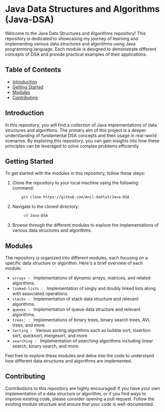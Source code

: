# Java Data Structures and Algorithms (Java-DSA)

Welcome to the Java Data Structures and Algorithms repository! This repository is dedicated to showcasing my journey of learning and implementing various data structures and algorithms using Java programming language. Each module is designed to demonstrate different concepts of DSA and provide practical examples of their applications.

## Table of Contents

- [Introduction](#introduction)
- [Getting Started](#getting-started)
- [Modules](#modules)
- [Contributing](#contributing)

## Introduction

In this repository, you will find a collection of Java implementations of data structures and algorithms. The primary aim of this project is a deeper understanding of fundamental DSA concepts and their usage in real-world scenarios. By exploring this repository, you can gain insights into how these principles can be leveraged to solve complex problems efficiently.

## Getting Started

To get started with the modules in this repository, follow these steps:

1. Clone the repository to your local machine using the following command:

   ```bash
       git clone https://github.com/Anil-Gehlot/Java-DSA
2. Navigate to the cloned directory:

    ```bash
         cd Java-DSA
3. Browse through the different modules to explore the implementations of various data structures and algorithms.

## Modules

The repository is organized into different modules, each focusing on a specific data structure or algorithm. Here's a brief overview of each module:

- `arrays : `    Implementations of dynamic arrays, matrices, and related algorithms.
- `linked-lists : ` Implementation of singly and doubly linked lists along with associated operations.
- `stacks : `    Implementation of stack data structure and relevant algorithms.
- `queues : `    Implementation of queue data structure and relevant algorithms.
- `trees: : `     Implementations of binary trees, binary search trees, AVL trees, and more.
- `sorting : `   Various sorting algorithms such as bubble sort, insertion sort, quicksort, mergesort, and more.
- `searching : ` Implementation of searching algorithms including linear search, binary search, and more.

Feel free to explore these modules and delve into the code to understand how different data structures and algorithms are implemented.

## Contributing

Contributions to this repository are highly encouraged! If you have your own implementation of a data structure or algorithm, or if you find ways to improve existing code, please consider opening a pull request. Follow the existing module structure and ensure that your code is well-documented.
